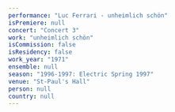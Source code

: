 ```yaml
---
performance: "Luc Ferrari - unheimlich schön"
isPremiere: null
concert: "Concert 3"
work: "unheimlich schön"
isCommission: false
isResidency: false
work_year: "1971"
ensemble: null
season: "1996-1997: Electric Spring 1997"
venue: "St-Paul's Hall"
person: null
country: null
---
```


